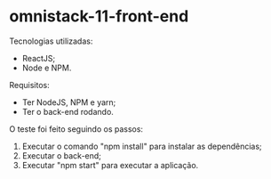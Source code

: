 # omnistack-11-front-end

Tecnologias utilizadas:
* ReactJS;
* Node e NPM.

Requisitos:
* Ter NodeJS, NPM e yarn;
* Ter o back-end rodando.

O teste foi feito seguindo os passos:
1. Executar o comando "npm install" para instalar as dependências;
2. Executar o back-end;
2. Executar "npm start" para executar a aplicação.
